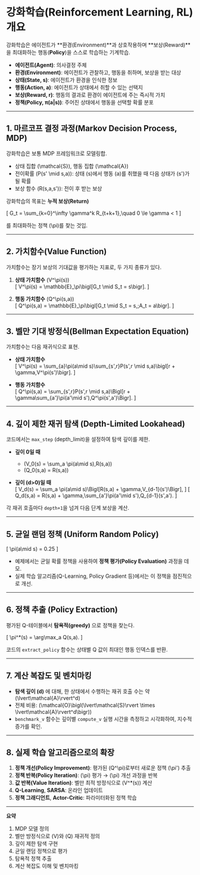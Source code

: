 # 강화학습(Reinforcement Learning, RL) 개요

강화학습은 에이전트가 **환경(Environment)**과 상호작용하며 **보상(Reward)**을 최대화하는 행동(**Policy**)을 스스로 학습하는 기계학습.

- **에이전트(Agent)**: 의사결정 주체  
- **환경(Environment)**: 에이전트가 관찰하고, 행동을 취하며, 보상을 받는 대상  
- **상태(State, s)**: 에이전트가 환경을 인식한 정보  
- **행동(Action, a)**: 에이전트가 상태에서 취할 수 있는 선택지  
- **보상(Reward, r)**: 행동의 결과로 환경이 에이전트에 주는 즉시적 가치  
- **정책(Policy, π(a|s))**: 주어진 상태에서 행동을 선택할 확률 분포  

---

## 1. 마르코프 결정 과정(Markov Decision Process, MDP)

강화학습은 보통 MDP 프레임워크로 모델링합.

- 상태 집합 \(\mathcal{S}\), 행동 집합 \(\mathcal{A}\)  
- 전이확률 \(P(s' \mid s,a)\): 상태 \(s\)에서 행동 \(a\)를 취했을 때 다음 상태가 \(s'\)가 될 확률  
- 보상 함수 \(R(s,a,s')\): 전이 후 받는 보상  

강화학습의 목표는 **누적 보상(Return)**

\[
G_t = \sum_{k=0}^\infty \gamma^k R_{t+k+1},\quad 0 \le \gamma < 1
\]

를 최대화하는 정책 \(\pi\)를 찾는 것입.

---

## 2. 가치함수(Value Function)

가치함수는 장기 보상의 기대값을 평가하는 지표로, 두 가지 종류가 있다.

1. **상태 가치함수** \(V^\pi(s)\)  
   \[
   V^\pi(s) = \mathbb{E}_\pi\bigl[G_t \mid S_t = s\bigr].
   \]

2. **행동 가치함수** \(Q^\pi(s,a)\)  
   \[
   Q^\pi(s,a) = \mathbb{E}_\pi\bigl[G_t \mid S_t = s,\;A_t = a\bigr].
   \]

---

## 3. 벨만 기대 방정식(Bellman Expectation Equation)

가치함수는 다음 재귀식으로 표현.

- **상태 가치함수**  
  \[
  V^\pi(s)
    = \sum_{a}\pi(a\mid s)\sum_{s',r}P(s',r \mid s,a)\bigl[r + \gamma\,V^\pi(s')\bigr].
  \]

- **행동 가치함수**  
  \[
  Q^\pi(s,a)
    = \sum_{s',r}P(s',r \mid s,a)\Bigl[r + \gamma\sum_{a'}\pi(a'\mid s')\,Q^\pi(s',a')\Bigr].
  \]

---

## 4. 깊이 제한 재귀 탐색 (Depth-Limited Lookahead)

코드에서는 `max_step` (depth_limit)을 설정하여 탐색 깊이를 제한.

- **깊이 0일 때**  
  - \(V_0(s) = \sum_a \pi(a\mid s)\,R(s,a)\)  
  - \(Q_0(s,a) = R(s,a)\)

- **깊이 \(d>0\)일 때**  
  \[
  V_d(s)
    = \sum_a \pi(a\mid s)\Bigl[R(s,a) + \gamma\,V_{d-1}(s')\Bigr],
  \]
  \[
  Q_d(s,a)
    = R(s,a) + \gamma\,\sum_{a'}\pi(a'\mid s')\,Q_{d-1}(s',a').
  \]

각 재귀 호출마다 `depth+1`을 넘겨 다음 단계 보상을 계산.

---

## 5. 균일 랜덤 정책 (Uniform Random Policy)

\[
\pi(a\mid s) = 0.25
\]

- 예제에서는 균일 확률 정책을 사용하여 **정책 평가(Policy Evaluation)** 과정을 데모.  
- 실제 학습 알고리즘(Q-Learning, Policy Gradient 등)에서는 이 정책을 점진적으로 개선.

---

## 6. 정책 추출 (Policy Extraction)

평가된 Q-테이블에서 **탐욕적(greedy)** 으로 정책을 찾는다.

\[
\pi^*(s) = \arg\max_a Q(s,a).
\]

코드의 `extract_policy` 함수는 상태별 Q 값이 최대인 행동 인덱스를 반환.

---

## 7. 계산 복잡도 및 벤치마킹

- **탐색 깊이 \(d\)** 에 대해, 한 상태에서 수행하는 재귀 호출 수는 약 \(\lvert\mathcal{A}\rvert^d\)  
- 전체 비용: \(\mathcal{O}\bigl(\lvert\mathcal{S}\rvert \times \lvert\mathcal{A}\rvert^d\bigr)\)  
- `benchmark_v` 함수는 깊이별 `compute_v` 실행 시간을 측정하고 시각화하여, 지수적 증가를 확인.

---

## 8. 실제 학습 알고리즘으로의 확장

1. **정책 개선(Policy Improvement)**: 평가된 \(Q^\pi\)로부터 새로운 정책 \(\pi'\) 추출  
2. **정책 반복(Policy Iteration)**: \(\pi\) 평가 → \(\pi\) 개선 과정을 반복  
3. **값 반복(Value Iteration)**: 벨만 최적 방정식으로 \(V^*(s)\) 계산  
4. **Q-Learning**, **SARSA**: 온라인 업데이트  
5. **정책 그래디언트**, **Actor-Critic**: 파라미터화된 정책 학습  

---

**요약**

1. MDP 모델 정의  
2. 벨만 방정식으로 \(V\)와 \(Q\) 재귀적 정의  
3. 깊이 제한 탐색 구현  
4. 균일 랜덤 정책으로 평가  
5. 탐욕적 정책 추출  
6. 계산 복잡도 이해 및 벤치마킹  

